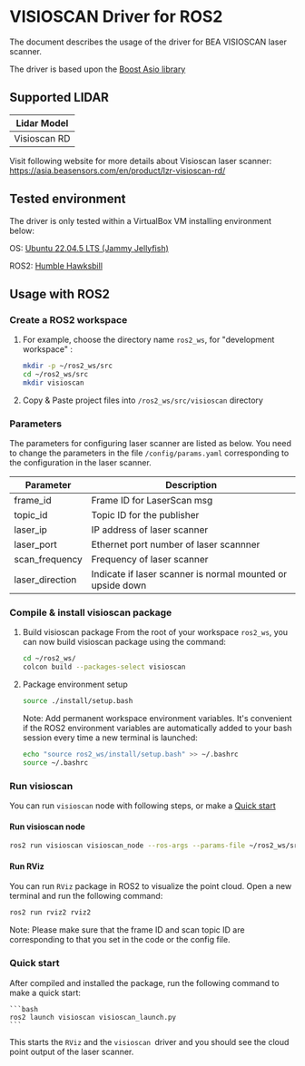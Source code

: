 # VISIOSCAN Driver for ROS2

The document describes the usage of the driver for BEA VISIOSCAN laser scanner.

The driver is based upon the [Boost Asio library](http://www.boost.org)

## Supported LIDAR

| Lidar Model            |
| ---------------------- |
| Visioscan RD           |

Visit following website for more details about Visioscan laser scanner: <https://asia.beasensors.com/en/product/lzr-visioscan-rd/>

## Tested environment

The driver is only tested within a VirtualBox VM installing environment below:

OS: [Ubuntu 22.04.5 LTS (Jammy Jellyfish)](https://www.releases.ubuntu.com/22.04/)

ROS2: [Humble Hawksbill](https://docs.ros.org/en/humble/)

## Usage with ROS2

### Create a ROS2 workspace

1. For example, choose the directory name `ros2_ws`, for "development workspace" :

   ```bash
   mkdir -p ~/ros2_ws/src
   cd ~/ros2_ws/src
   mkdir visioscan
   ```

2. Copy & Paste project files into `/ros2_ws/src/visioscan` directory
   

### Parameters

The parameters for configuring laser scanner are listed as below. You need to change the parameters in the file `/config/params.yaml` corresponding to the configuration in the laser scanner.

| Parameter       | Description |
| --------------- | ----------- |
| frame_id        | Frame ID for LaserScan msg                                 |
| topic_id        | Topic ID for the publisher                                 |
| laser_ip        | IP address of laser scanner                                |
| laser_port      | Ethernet port number of laser scannner                     |
| scan_frequency  | Frequency of laser scanner                                 |
| laser_direction | Indicate if laser scanner is normal mounted or upside down |

### Compile & install visioscan package

1. Build visioscan package
   From the root of your workspace `ros2_ws`, you can now build visioscan package using the command:

   ```bash
   cd ~/ros2_ws/
   colcon build --packages-select visioscan
   ```

2. Package environment setup
    
    ```bash
    source ./install/setup.bash
    ```

    Note: Add permanent workspace environment variables.
    It's convenient if the ROS2 environment variables are automatically added to your bash session every time a new terminal is launched:

    ```bash
    echo "source ros2_ws/install/setup.bash" >> ~/.bashrc
    source ~/.bashrc
    ```

### Run visioscan

You can run `visioscan` node with following steps, or make a [Quick start](#quick-start)

#### Run visioscan node

   ```bash
   ros2 run visioscan visioscan_node --ros-args --params-file ~/ros2_ws/src/visioscan/config/params.yaml
   ```

#### Run RViz

You can run `RViz` package in ROS2 to visualize the point cloud. Open a new terminal and run the following command:

   ```bash
   ros2 run rviz2 rviz2
   ```
   Note: Please make sure that the frame ID and scan topic ID are corresponding to that you set in the code or the config file.


### Quick start

After compiled and installed the package, run the following command to make a quick start:

    ```bash
    ros2 launch visioscan visioscan_launch.py
    ```

This starts the `RViz` and the `visioscan `driver and you should see the cloud point output of the laser scanner.

